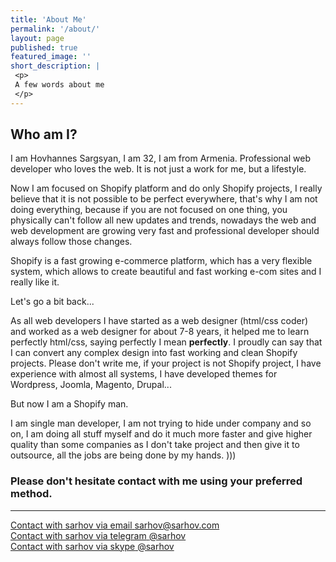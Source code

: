 ```yaml
---
title: 'About Me'
permalink: '/about/'
layout: page
published: true
featured_image: ''
short_description: |
 <p>
 A few words about me
 </p>
---
```


##  Who am I?

I am Hovhannes Sargsyan, I am 32, I am from Armenia. Professional web developer who loves the web.
It is not just a work for me, but a lifestyle.

Now I am focused on Shopify platform and do only Shopify projects, I really believe that it is not possible to be perfect everywhere, that's why I am not doing everything, because if you are not focused on one thing, you physically can't follow all new updates  and trends, nowadays the web and web development are growing very fast and professional developer should always follow those changes.

Shopify is a fast growing e-commerce platform, which has a very flexible system, which allows to create beautiful and fast working e-com sites and I really like it.

Let's go a bit back...

As all web developers I have started as a web designer (html/css coder) and worked as a web designer for about 7-8 years, it helped me to learn perfectly html/css, saying  perfectly I mean **perfectly**. I proudly can say that I can convert any complex  design into fast working and clean Shopify projects. Please don't write me, if your project is not Shopify project, I have experience with almost all systems, I have developed themes for Wordpress, Joomla, Magento, Drupal...

But now I am a Shopify man.

I am single man developer, I am not trying to hide under company and so on, I am doing all stuff myself and do it much more faster and give higher quality than some companies as I don't take project and then give it to outsource, all the jobs are being done by  my hands. )))

### Please don't hesitate contact with me using your preferred method.
---
<div class="b-contact b-contact_page">
  <!-- <h3 class="b-contact__title">Contact</h3> -->
  <div class="b-contact__line">
    <a href="mailto:sarhov@sarhov.com?subject=Hello sarhov!" class="b-contact__link" title="Contact with sarhov via email">
      <span class="b-contact__icon b-contact__icon_email">Contact with sarhov via email</span>
      <span class="b-contact__link-text">sarhov@sarhov.com</span>
    </a>
  </div>
  <!-- /.b-contact__line -->

  <div class="b-contact__line">
    <a href="https://t.me/sarhov" target="_blank" class="b-contact__link" title="Contact with sarhov via telegram">
      <span class="b-contact__icon b-contact__icon_telegram">Contact with sarhov via telegram</span>
      <span class="b-contact__link-text">@sarhov</span>
    </a>
  </div>
  <!-- /.b-contact__line -->

  <div class="b-contact__line">
    <a href="skype:sarhov?chat" class="b-contact__link" title="Contact with sarhov via skype">
      <span class="b-contact__icon b-contact__icon_skype">Contact with sarhov via skype</span>
      <span class="b-contact__link-text">@sarhov</span>
    </a>
  </div>
  <!-- /.b-contact__line -->

</div>
<!-- /.b-contact -->

